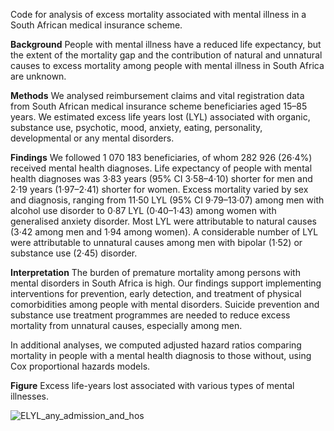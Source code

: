 Code for analysis of excess mortality associated with mental illness in a South African medical insurance scheme.

**Background** People with mental illness have a reduced life expectancy, but the extent of the mortality gap and the contribution of natural and unnatural causes to excess mortality among people with mental illness in South Africa are unknown. 

**Methods** We analysed reimbursement claims and vital registration data from South African medical insurance scheme beneficiaries aged 15–85 years. We estimated excess life years lost (LYL) associated with organic, substance use, psychotic, mood, anxiety, eating, personality, developmental or any mental disorders.

**Findings** We followed 1 070 183 beneficiaries, of whom 282 926 (26·4%) received mental health diagnoses. Life expectancy of people with mental health diagnoses was 3·83 years (95% CI 3·58–4·10) shorter for men and 2·19 years (1·97–2·41) shorter for women. Excess mortality varied by sex and diagnosis, ranging from 11·50 LYL (95% CI 9·79–13·07) among men with alcohol use disorder to 0·87 LYL (0·40–1·43) among women with generalised anxiety disorder. Most LYL were attributable to natural causes (3·42 among men and 1·94 among women). A considerable number of LYL were attributable to unnatural causes among men with bipolar (1·52) or substance use (2·45) disorder. 

**Interpretation** The burden of premature mortality among persons with mental disorders in South Africa is high. Our findings support implementing interventions for prevention, early detection, and treatment of physical comorbidities among people with mental disorders. Suicide prevention and substance use treatment programmes are needed to reduce excess mortality from unnatural causes, especially among men. 

In additional analyses, we computed adjusted hazard ratios comparing mortality in people with a mental health diagnosis to those without, using Cox proportional hazards models.

**Figure** Excess life-years lost associated with various types of mental illnesses.

![ELYL_any_admission_and_hos](https://user-images.githubusercontent.com/59598574/213411257-4ce5cbdf-7f45-4d07-91ee-3ec6f1d53d2e.png)
